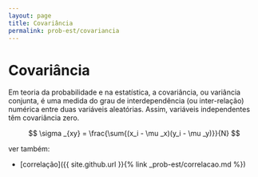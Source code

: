 ```yaml
---
layout: page
title: Covariância
permalink: prob-est/covariancia
---
```


# Covariância

Em teoria da probabilidade e na estatística, a covariância, ou variância conjunta, é uma medida do grau de interdependência (ou inter-relação) numérica entre duas variáveis aleatórias. Assim, variáveis independentes têm covariância zero.


$$ \sigma _{xy} = \frac{\sum{(x_i - \mu _x)(y_i - \mu _y)}}{N} $$


ver também:
- [correlação]({{ site.github.url }}{% link _prob-est/correlacao.md %})
